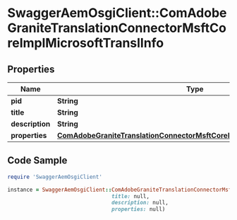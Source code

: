 # SwaggerAemOsgiClient::ComAdobeGraniteTranslationConnectorMsftCoreImplMicrosoftTranslInfo

## Properties

Name | Type | Description | Notes
------------ | ------------- | ------------- | -------------
**pid** | **String** |  | [optional] 
**title** | **String** |  | [optional] 
**description** | **String** |  | [optional] 
**properties** | [**ComAdobeGraniteTranslationConnectorMsftCoreImplMicrosoftTranslProperties**](ComAdobeGraniteTranslationConnectorMsftCoreImplMicrosoftTranslProperties.md) |  | [optional] 

## Code Sample

```ruby
require 'SwaggerAemOsgiClient'

instance = SwaggerAemOsgiClient::ComAdobeGraniteTranslationConnectorMsftCoreImplMicrosoftTranslInfo.new(pid: null,
                                 title: null,
                                 description: null,
                                 properties: null)
```


